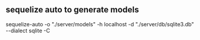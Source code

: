 ## sequelize auto to generate models
sequelize-auto -o "./server/models" -h localhost -d "./server/db/sqlite3.db" --dialect sqlite -C
